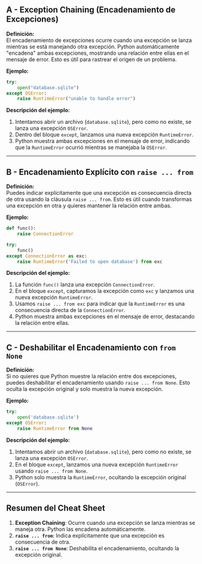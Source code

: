 ## A - Exception Chaining (Encadenamiento de Excepciones)

**Definición:**  
El encadenamiento de excepciones ocurre cuando una excepción se lanza mientras se está manejando otra excepción. Python automáticamente "encadena" ambas excepciones, mostrando una relación entre ellas en el mensaje de error. Esto es útil para rastrear el origen de un problema.

**Ejemplo:**

```python
try:
    open("database.sqlite")
except OSError:
    raise RuntimeError("unable to handle error")
```

**Descripción del ejemplo:**

1.  Intentamos abrir un archivo (`database.sqlite`), pero como no existe, se lanza una excepción `OSError`.
2.  Dentro del bloque `except`, lanzamos una nueva excepción `RuntimeError`.
3.  Python muestra ambas excepciones en el mensaje de error, indicando que la `RuntimeError` ocurrió mientras se manejaba la `OSError`.

---

## B - Encadenamiento Explícito con `raise ... from`

**Definición:**  
Puedes indicar explícitamente que una excepción es consecuencia directa de otra usando la cláusula `raise ... from`. Esto es útil cuando transformas una excepción en otra y quieres mantener la relación entre ambas.

**Ejemplo:**

```python
def func():
    raise ConnectionError

try:
    func()
except ConnectionError as exc:
    raise RuntimeError('Failed to open database') from exc
```

**Descripción del ejemplo:**

1.  La función `func()` lanza una excepción `ConnectionError`.
2.  En el bloque `except`, capturamos la excepción como `exc` y lanzamos una nueva excepción `RuntimeError`.
3.  Usamos `raise ... from exc` para indicar que la `RuntimeError` es una consecuencia directa de la `ConnectionError`.
4.  Python muestra ambas excepciones en el mensaje de error, destacando la relación entre ellas.

---

## C - Deshabilitar el Encadenamiento con `from None`

**Definición:**  
Si no quieres que Python muestre la relación entre dos excepciones, puedes deshabilitar el encadenamiento usando `raise ... from None`. Esto oculta la excepción original y solo muestra la nueva excepción.

**Ejemplo:**

```python
try:
    open('database.sqlite')
except OSError:
    raise RuntimeError from None
```

**Descripción del ejemplo:**

1.  Intentamos abrir un archivo (`database.sqlite`), pero como no existe, se lanza una excepción `OSError`.
2.  En el bloque `except`, lanzamos una nueva excepción `RuntimeError` usando `raise ... from None`.
3.  Python solo muestra la `RuntimeError`, ocultando la excepción original (`OSError`).

---

## Resumen del Cheat Sheet

1.  **Exception Chaining**: Ocurre cuando una excepción se lanza mientras se maneja otra. Python las encadena automáticamente.
2.  **`raise ... from`**: Indica explícitamente que una excepción es consecuencia de otra.
3.  **`raise ... from None`**: Deshabilita el encadenamiento, ocultando la excepción original.
